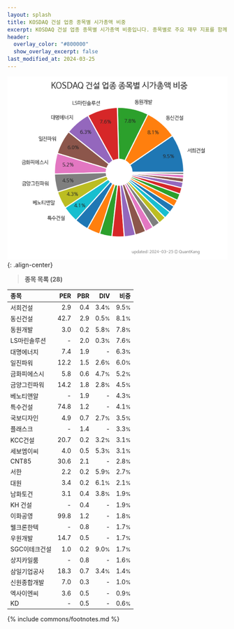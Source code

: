 ```yaml
---
layout: splash
title: KOSDAQ 건설 업종 종목별 시가총액 비중
excerpt: KOSDAQ 건설 업종 종목별 시가총액 비중입니다. 종목별로 주요 재무 지표를 함께 표시합니다.
header:
  overlay_color: "#800000"
  show_overlay_excerpt: false
last_modified_at: 2024-03-25
---
```



![KOSDAQ 건설 업종 종목별 시가총액 비중](/stats/sector/images/kosdaq_업종_건설_종목.png){: .align-center}


> **종목 목록 (28)**<a id="list"></a>

| **종목** | **PER** | **PBR** | **DIV** | **비중** |
| :------- | ------: | ------: | ------: | -------: |
| 서희건설 | 2.9 | 0.4 | 3.4<small>%</small> | 9.5<small>%</small> |
| 동신건설 | 42.7 | 2.9 | 0.5<small>%</small> | 8.1<small>%</small> |
| 동원개발 | 3.0 | 0.2 | 5.8<small>%</small> | 7.8<small>%</small> |
| LS마린솔루션 | - | 2.0 | 0.3<small>%</small> | 7.6<small>%</small> |
| 대명에너지 | 7.4 | 1.9 | - | 6.3<small>%</small> |
| 일진파워 | 12.2 | 1.5 | 2.6<small>%</small> | 6.0<small>%</small> |
| 금화피에스시 | 5.8 | 0.6 | 4.7<small>%</small> | 5.2<small>%</small> |
| 금양그린파워 | 14.2 | 1.8 | 2.8<small>%</small> | 4.5<small>%</small> |
| 베노티앤알 | - | 1.9 | - | 4.3<small>%</small> |
| 특수건설 | 74.8 | 1.2 | - | 4.1<small>%</small> |
| 국보디자인 | 4.9 | 0.7 | 2.7<small>%</small> | 3.5<small>%</small> |
| 플래스크 | - | 1.4 | - | 3.3<small>%</small> |
| KCC건설 | 20.7 | 0.2 | 3.2<small>%</small> | 3.1<small>%</small> |
| 세보엠이씨 | 4.0 | 0.5 | 5.3<small>%</small> | 3.1<small>%</small> |
| CNT85 | 30.6 | 2.1 | - | 2.8<small>%</small> |
| 서한 | 2.2 | 0.2 | 5.9<small>%</small> | 2.7<small>%</small> |
| 대원 | 3.4 | 0.2 | 6.1<small>%</small> | 2.1<small>%</small> |
| 남화토건 | 3.1 | 0.4 | 3.8<small>%</small> | 1.9<small>%</small> |
| KH 건설 | - | 0.4 | - | 1.9<small>%</small> |
| 이화공영 | 99.8 | 1.2 | - | 1.8<small>%</small> |
| 웰크론한텍 | - | 0.8 | - | 1.7<small>%</small> |
| 우원개발 | 14.7 | 0.5 | - | 1.7<small>%</small> |
| SGC이테크건설 | 1.0 | 0.2 | 9.0<small>%</small> | 1.7<small>%</small> |
| 상지카일룸 | - | 0.8 | - | 1.6<small>%</small> |
| 삼일기업공사 | 18.3 | 0.7 | 3.4<small>%</small> | 1.4<small>%</small> |
| 신원종합개발 | 7.0 | 0.3 | - | 1.0<small>%</small> |
| 엑사이엔씨 | 3.6 | 0.5 | - | 0.9<small>%</small> |
| KD | - | 0.5 | - | 0.6<small>%</small> |

{% include commons/footnotes.md %}